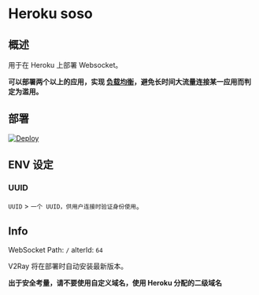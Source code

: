 # Heroku soso

## 概述

用于在 Heroku 上部署 Websocket。

**可以部署两个以上的应用，实现 [负载均衡](https://toutyrater.github.io/app/balance.html)，避免长时间大流量连接某一应用而判定为滥用。**

## 部署
[![Deploy](https://www.herokucdn.com/deploy/button.png)](https://dashboard.heroku.com/new?template=https://github.com/wslpro/v2ray-heroku)

## ENV 设定

### UUID

`UUID` > `一个 UUID，供用户连接时验证身份使用`。

## Info

WebSocket Path: `/`
alterId: `64`

V2Ray 将在部署时自动安装最新版本。

**出于安全考量，请不要使用自定义域名，使用 Heroku 分配的二级域名**
